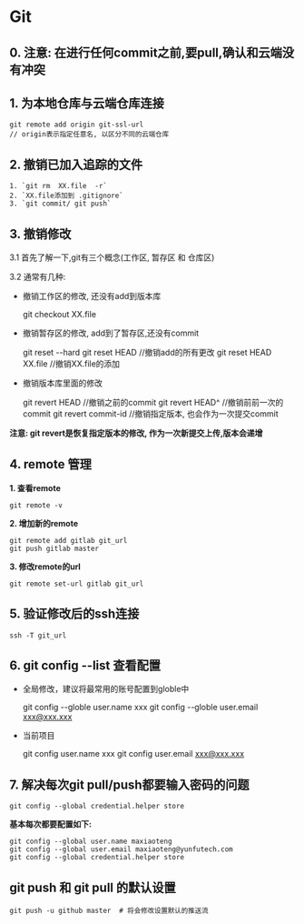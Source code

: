 # Git

## 0. 注意: 在进行任何commit之前,要pull,确认和云端没有冲突

## 1. 为本地仓库与云端仓库连接

    git remote add origin git-ssl-url
    // origin表示指定任意名, 以区分不同的云端仓库

## 2. 撤销已加入追踪的文件

    1. `git rm  XX.file  -r`
    2. `XX.file添加到 .gitignore`
    3. `git commit/ git push`

## 3. 撤销修改

3.1 首先了解一下,git有三个概念\(工作区, 暂存区 和 仓库区\)

3.2 通常有几种:

- 撤销工作区的修改, 还没有add到版本库

    git checkout XX.file

* 撤销暂存区的修改, add到了暂存区,还没有commit

    git reset --hard
    git reset HEAD           //撤销add的所有更改
    git reset HEAD  XX.file        //撤销XX.file的添加

* 撤销版本库里面的修改

    git revert HEAD           //撤销之前的commit
    git revert HEAD^        //撤销前前一次的commit
    git revert commit-id    //撤销指定版本, 也会作为一次提交commit

**注意: git revert是恢复指定版本的修改, 作为一次新提交上传,版本会递增**

## 4. remote 管理

**1. 查看remote**

    git remote -v

**2. 增加新的remote**
    
    git remote add gitlab git_url
    git push gitlab master

**3. 修改remote的url**

```
git remote set-url gitlab git_url
```

## 5. 验证修改后的ssh连接

```
ssh -T git_url
```

## 6. git config --list 查看配置

- 全局修改，建议将最常用的账号配置到globle中

    git config --globle user.name xxx
    git config --globle user.email xxx@xxx.xxx

- 当前项目

    git config user.name xxx
    git config user.email xxx@xxx.xxx

## 7. 解决每次git pull/push都要输入密码的问题

    git config --global credential.helper store
    
**基本每次都要配置如下:**
    
    git config --global user.name maxiaoteng
    git config --global user.email maxiaoteng@yunfutech.com
    git config --global credential.helper store

## git push 和 git pull 的默认设置

```
git push -u github master  # 将会修改设置默认的推送流
```

